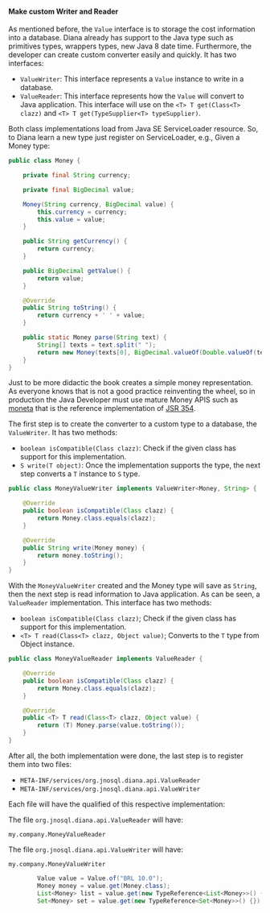 #### Make custom Writer and Reader

As mentioned before, the `Value` interface is to storage the cost information into a database. Diana already has support to the Java type such as primitives types, wrappers types, new Java 8 date time. Furthermore, the developer can create custom converter easily and quickly. It has two interfaces:

* `ValueWriter`: This interface represents a `Value` instance to write in a database.
* `ValueReader`: This interface represents how the `Value` will convert to Java application. This interface will use on the `<T> T get(Class<T> clazz)` and `<T> T get(TypeSupplier<T> typeSupplier)`.

Both class implementations load from Java SE ServiceLoader resource. So, to Diana learn a new type just register on ServiceLoader, e.g., Given a Money type:

```java
public class Money {

    private final String currency;

    private final BigDecimal value;

    Money(String currency, BigDecimal value) {
        this.currency = currency;
        this.value = value;
    }

    public String getCurrency() {
        return currency;
    }

    public BigDecimal getValue() {
        return value;
    }

    @Override
    public String toString() {
        return currency + ' ' + value;
    }

    public static Money parse(String text) {
        String[] texts = text.split(" ");
        return new Money(texts[0], BigDecimal.valueOf(Double.valueOf(texts[1])));
    }
}
```

Just to be more didactic the book creates a simple money representation. As everyone knows that is not a good practice reinventing the wheel, so in production the Java Developer must use mature Money APIS such as [moneta](https://github.com/JavaMoney) that is the reference implementation of [JSR 354](https://jcp.org/en/jsr/detail?id=354).

The first step is to create the converter to a custom type to a database, the `ValueWriter`. It has two methods:

* `boolean isCompatible(Class clazz)`: Check if the given class has support for this implementation.
* `S write(T object)`: Once the implementation supports the type, the next step converts a `T` instance to `S` type.

```java
public class MoneyValueWriter implements ValueWriter<Money, String> {

    @Override
    public boolean isCompatible(Class clazz) {
        return Money.class.equals(clazz);
    }

    @Override
    public String write(Money money) {
        return money.toString();
    }
}
```

With the `MoneyValueWriter` created and the Money type will save as `String`, then the next step is read information to Java application. As can be seen, a `ValueReader` implementation. This interface has two methods:

* `boolean isCompatible(Class clazz)`; Check if the given class has support for this implementation.
* `<T> T read(Class<T> clazz, Object value)`; Converts to the `T` type from Object instance.

```java
public class MoneyValueReader implements ValueReader {

    @Override
    public boolean isCompatible(Class clazz) {
        return Money.class.equals(clazz);
    }

    @Override
    public <T> T read(Class<T> clazz, Object value) {
        return (T) Money.parse(value.toString());
    }
}
```

After all, the both implementation were done, the last step is to register them into two files:

* `META-INF/services/org.jnosql.diana.api.ValueReader`
* `META-INF/services/org.jnosql.diana.api.ValueWriter`

Each file will have the qualified of this respective implementation:

The file `org.jnosql.diana.api.ValueReader` will have:

```
my.company.MoneyValueReader
```

The file `org.jnosql.diana.api.ValueWriter` will have:

```
my.company.MoneyValueWriter
```

```java
        Value value = Value.of("BRL 10.0");
        Money money = value.get(Money.class);
        List<Money> list = value.get(new TypeReference<List<Money>>() {});
        Set<Money> set = value.get(new TypeReference<Set<Money>>() {});;
```
